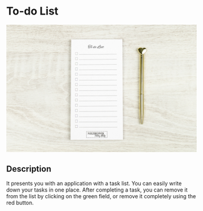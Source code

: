 # To-do List

![List of tasks](Image.jpg)

## Description

It presents you with an application with a task list. You can easily write down your tasks in one place. After completing a task, you can remove it from the list by clicking on the green field, or remove it completely using the red button.


